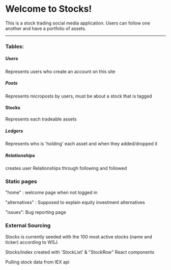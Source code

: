 # Welcome to Stocks!

This is a stock trading social media application. Users can follow one another and have a portfolio of assets.

------

### Tables:

##### Users
  Represents users who create an account on this site

##### Posts
  Represents microposts by users, must be about a stock that is tagged

#### Stocks
  Represents each tradeable assets

##### Ledgers
  Represents who is 'holding' each asset and when they added/dropped it

##### Relationships
  creates user Relationships through following and followed


### Static pages
"home" : welcome page when not logged in

"alternatives" : Supposed to explain equity investment alternatives

"issues": Bug reporting page

### External Sourcing

Stocks is currently seeded with the 100 most active stocks (name and ticker) according to WSJ.

Stocks/index created with 'StockList' & "StockRow" React components

Pulling stock data from IEX api
